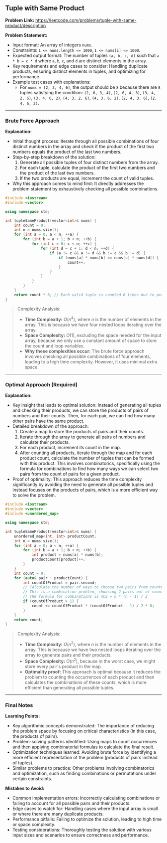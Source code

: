 ## Tuple with Same Product
**Problem Link:** https://leetcode.com/problems/tuple-with-same-product/description

**Problem Statement:**
- Input format: An array of integers `nums`.
- Constraints: `1 <= nums.length <= 1000`, `1 <= nums[i] <= 1000`.
- Expected output format: The number of tuples `(a, b, c, d)` such that `a * b = c * d` where `a`, `b`, `c`, and `d` are distinct elements in the array.
- Key requirements and edge cases to consider: Handling duplicate products, ensuring distinct elements in tuples, and optimizing for performance.
- Example test cases with explanations:
  - For `nums = [2, 3, 4, 6]`, the output should be `8` because there are `8` tuples satisfying the condition: `(2, 6, 3, 4)`, `(2, 6, 4, 3)`, `(3, 4, 2, 6)`, `(3, 4, 6, 2)`, `(4, 3, 2, 6)`, `(4, 3, 6, 2)`, `(2, 4, 3, 6)`, `(2, 4, 6, 3)`.

---

### Brute Force Approach

**Explanation:**
- Initial thought process: Iterate through all possible combinations of four distinct numbers in the array and check if the product of the first two numbers equals the product of the last two numbers.
- Step-by-step breakdown of the solution:
  1. Generate all possible tuples of four distinct numbers from the array.
  2. For each tuple, calculate the product of the first two numbers and the product of the last two numbers.
  3. If the two products are equal, increment the count of valid tuples.
- Why this approach comes to mind first: It directly addresses the problem statement by exhaustively checking all possible combinations.

```cpp
#include <iostream>
#include <vector>

using namespace std;

int tupleSameProduct(vector<int>& nums) {
    int count = 0;
    int n = nums.size();
    for (int a = 0; a < n; ++a) {
        for (int b = a + 1; b < n; ++b) {
            for (int c = 0; c < n; ++c) {
                for (int d = c + 1; d < n; ++d) {
                    if (a != c && a != d && b != c && b != d) {
                        if (nums[a] * nums[b] == nums[c] * nums[d]) {
                            count++;
                        }
                    }
                }
            }
        }
    }
    return count * 8; // Each valid tuple is counted 8 times due to permutations
}
```

> Complexity Analysis:
> - **Time Complexity:** $O(n^4)$, where $n$ is the number of elements in the array. This is because we have four nested loops iterating over the array.
> - **Space Complexity:** $O(1)$, excluding the space needed for the input array, because we only use a constant amount of space to store the count and loop variables.
> - **Why these complexities occur:** The brute force approach involves checking all possible combinations of four elements, leading to a high time complexity. However, it uses minimal extra space.

---

### Optimal Approach (Required)

**Explanation:**
- Key insight that leads to optimal solution: Instead of generating all tuples and checking their products, we can store the products of pairs of numbers and their counts. Then, for each pair, we can find how many other pairs have the same product.
- Detailed breakdown of the approach:
  1. Create a map to store the products of pairs and their counts.
  2. Iterate through the array to generate all pairs of numbers and calculate their products.
  3. For each product, increment its count in the map.
  4. After counting all products, iterate through the map and for each product count, calculate the number of tuples that can be formed with this product. This involves combinatorics, specifically using the formula for combinations to find how many ways we can select two pairs from the count of pairs for a given product.
- Proof of optimality: This approach reduces the time complexity significantly by avoiding the need to generate all possible tuples and instead focuses on the products of pairs, which is a more efficient way to solve the problem.

```cpp
#include <iostream>
#include <vector>
#include <unordered_map>

using namespace std;

int tupleSameProduct(vector<int>& nums) {
    unordered_map<int, int> productCount;
    int n = nums.size();
    for (int a = 0; a < n; ++a) {
        for (int b = a + 1; b < n; ++b) {
            int product = nums[a] * nums[b];
            productCount[product]++;
        }
    }
    int count = 0;
    for (auto& pair : productCount) {
        int countOfProduct = pair.second;
        // Calculate the number of ways to choose two pairs from countOfProduct pairs
        // This is a combination problem, choosing 2 pairs out of countOfProduct pairs
        // The formula for combinations is nC2 = n * (n - 1) / 2
        if (countOfProduct > 1) {
            count += countOfProduct * (countOfProduct - 1) / 2 * 8;
        }
    }
    return count;
}
```

> Complexity Analysis:
> - **Time Complexity:** $O(n^2)$, where $n$ is the number of elements in the array. This is because we have two nested loops iterating over the array to generate pairs and their products.
> - **Space Complexity:** $O(n^2)$, because in the worst case, we might store every pair's product in the map.
> - **Optimality proof:** This approach is optimal because it reduces the problem to counting the occurrences of each product and then calculates the combinations of these counts, which is more efficient than generating all possible tuples.

---

### Final Notes

**Learning Points:**
- Key algorithmic concepts demonstrated: The importance of reducing the problem space by focusing on critical characteristics (in this case, the products of pairs).
- Problem-solving patterns identified: Using maps to count occurrences and then applying combinatorial formulas to calculate the final result.
- Optimization techniques learned: Avoiding brute force by identifying a more efficient representation of the problem (products of pairs instead of tuples).
- Similar problems to practice: Other problems involving combinatorics and optimization, such as finding combinations or permutations under certain constraints.

**Mistakes to Avoid:**
- Common implementation errors: Incorrectly calculating combinations or failing to account for all possible pairs and their products.
- Edge cases to watch for: Handling cases where the input array is small or where there are many duplicate products.
- Performance pitfalls: Failing to optimize the solution, leading to high time or space complexity.
- Testing considerations: Thoroughly testing the solution with various input sizes and scenarios to ensure correctness and performance.